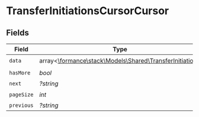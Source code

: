 # TransferInitiationsCursorCursor


## Fields

| Field                                                                                                | Type                                                                                                 | Required                                                                                             | Description                                                                                          | Example                                                                                              |
| ---------------------------------------------------------------------------------------------------- | ---------------------------------------------------------------------------------------------------- | ---------------------------------------------------------------------------------------------------- | ---------------------------------------------------------------------------------------------------- | ---------------------------------------------------------------------------------------------------- |
| `data`                                                                                               | array<[\formance\stack\Models\Shared\TransferInitiation](../../Models/Shared/TransferInitiation.md)> | :heavy_check_mark:                                                                                   | N/A                                                                                                  |                                                                                                      |
| `hasMore`                                                                                            | *bool*                                                                                               | :heavy_check_mark:                                                                                   | N/A                                                                                                  | false                                                                                                |
| `next`                                                                                               | *?string*                                                                                            | :heavy_minus_sign:                                                                                   | N/A                                                                                                  |                                                                                                      |
| `pageSize`                                                                                           | *int*                                                                                                | :heavy_check_mark:                                                                                   | N/A                                                                                                  | 15                                                                                                   |
| `previous`                                                                                           | *?string*                                                                                            | :heavy_minus_sign:                                                                                   | N/A                                                                                                  | YXVsdCBhbmQgYSBtYXhpbXVtIG1heF9yZXN1bHRzLol=                                                         |